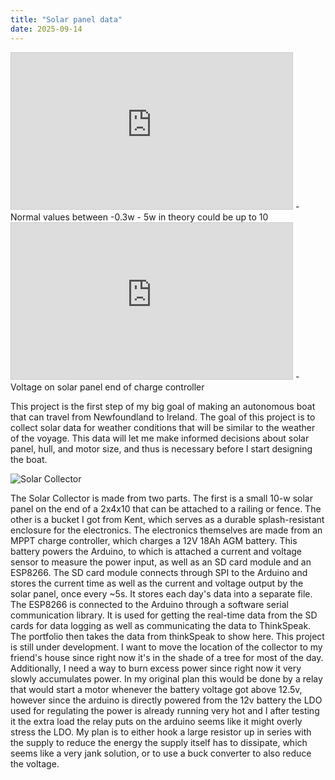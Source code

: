 ```yaml
---
title: "Solar panel data"
date: 2025-09-14
---
```

<iframe width="450" height="250" style="border: 1px solid #cccccc;"
src="https://thingspeak.mathworks.com/channels/2937156/charts/2?bgcolor=%23ffffff&color=%23d62020&dynamic=true&results=100&title=Power&type=column&yaxis=Power+%28w%29">
</iframe>
-Normal values between -0.3w - 5w in theory could be up to 10

<iframe width="450" height="250" style="border: 1px solid #cccccc;"
src="https://thingspeak.mathworks.com/channels/2937156/charts/1?bgcolor=%23ffffff&color=%23d62020&dynamic=true&results=1000&title=Solar+Voltage&type=line&yaxismax=14&yaxismin=6&yaxis=Voltage+%28V%29">
</iframe>
-Voltage on solar panel end of charge controller

This project is the first step of my big goal of making an autonomous boat that can travel from Newfoundland to Ireland. The goal of this project is to collect solar data for weather conditions that will be similar to the weather of the voyage. This data will let me make informed decisions about solar panel, hull, and motor size, and thus is necessary before I start designing the boat. 

![Solar Collector](https://github.com/user-attachments/assets/1e498280-6fe4-4448-99d6-fa8bba60896f)

The Solar Collector is made from two parts. The first is a small 10-w solar panel on the end of a 2x4x10 that can be attached to a railing or fence. The other is a bucket I got from Kent, which serves as a durable splash-resistant enclosure for the electronics. The electronics themselves are made from an MPPT charge controller, which charges a 12V 18Ah AGM battery. This battery powers the Arduino, to which is attached a current and voltage sensor to measure the power input, as well as an SD card module and an ESP8266. The SD card module connects through SPI to the Arduino and stores the current time as well as the current and voltage output by the solar panel, once every ~5s. It stores each day's data into a separate file. The ESP8266 is connected to the Arduino through a software serial communication library. It is used for getting the real-time data from the SD cards for data logging as well as communicating the data to ThinkSpeak. The portfolio then takes the data from thinkSpeak to show here. This project is still under development. I want to move the location of the collector to my friend's house since right now it's in the shade of a tree for most of the day. Additionally, I need a way to burn excess power since right now it very slowly accumulates power. In my original plan this would be done by a relay that would start a motor whenever the battery voltage got above 12.5v, however since the arduino is directly powered from the 12v battery the LDO used for regulating the power is already running very hot and I after testing it the extra load the relay puts on the arduino seems like it might overly stress the LDO. My plan is to either hook a large resistor up in series with the supply to reduce the energy the supply itself has to dissipate, which seems like a very jank solution, or to use a buck converter to also reduce the voltage.

